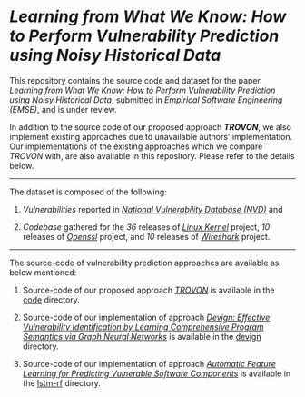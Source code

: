 # *Learning from What We Know: How to Perform Vulnerability Prediction using Noisy Historical Data*

This repository contains the source code and dataset for the paper _Learning from What We Know: How to Perform Vulnerability Prediction using Noisy Historical Data_, submitted in _Empirical Software Engineering (EMSE)_, and is under review.

In addition to the source code of our proposed approach _**TROVON**_, we also implement existing approaches due to unavailable authors' implementation. Our implementations of the existing approaches which we compare _TROVON_ with, are also available in this repository. Please refer to the details below. 

---

The dataset is composed of the following:

1) _Vulnerabilities_ reported in [_National Vulnerability Database (NVD)_](https://nvd.nist.gov) and

2) _Codebase_ gathered for the _36_ releases of [_Linux Kernel_](https://www.kernel.org) project, _10_ releases of [_Openssl_](https://www.openssl.org) project, and _10_ releases of [_Wireshark_](https://www.wireshark.org) project.

---

The source-code of vulnerability prediction approaches are available as below mentioned:

1) Source-code of our proposed approach [_TROVON_](https://github.com/garghub/TROVON) is available in the [code](code) directory.

2) Source-code of our implementation of approach [_Devign: Effective Vulnerability Identification by Learning Comprehensive Program Semantics via Graph Neural Networks_](https://arxiv.org/abs/1909.03496) is available in the [devign](devign) directory.

3) Source-code of our implementation of approach [_Automatic Feature Learning for Predicting Vulnerable Software Components_](https://ieeexplore.ieee.org/document/8540022) is available in the [lstm-rf](lstm-rf) directory.
